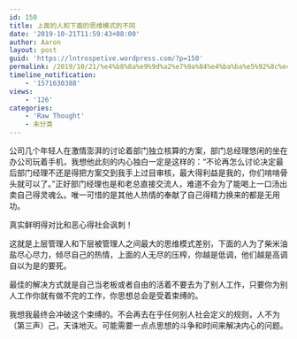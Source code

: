 ```yaml
---
id: 150
title: 上面的人和下面的思维模式的不同
date: '2019-10-21T11:59:43+08:00'
author: Aaron
layout: post
guid: 'https://lntrospetive.wordpress.com/?p=150'
permalink: /2019/10/21/%e4%b8%8a%e9%9d%a2%e7%9a%84%e4%ba%ba%e5%92%8c%e4%b8%8b%e9%9d%a2%e7%9a%84%e6%80%9d%e7%bb%b4%e6%a8%a1%e5%bc%8f%e7%9a%84%e4%b8%8d%e5%90%8c/
timeline_notification:
    - '1571630388'
views:
    - '126'
categories:
    - 'Raw Thought'
    - 未分类
---
```


公司几个年轻人在激情澎湃的讨论着部门独立核算的方案，部门总经理悠闲的坐在办公司玩着手机，我想他此刻的内心独白一定是这样的：“不论再怎么讨论决定最后部门经理不还是得把方案交到我手上过目审核，最大得利益是我的，你们啃啃骨头就可以了。”正好部门经理也是和老总直接交流人，难道不会为了能喝上一口汤出卖自己得灵魂么。唯一可惜的是其他人热情的奉献了自己得精力换来的都是无用功。

真实鲜明得对比和恶心得社会讽刺！

这就是上层管理人和下层被管理人之间最大的思维模式差别，下面的人为了柴米油盐尽心尽力，倾尽自己的热情，上面的人无尽的压榨，你越是低调，他们越是高调自以为是的要死。

最佳的解决方式就是自己当老板或者自由的活着不要去为了别人工作，只要你为别人工作你就有做不完的工作，你思想总会是受着束缚的。

我想我最终会冲破这个束缚的。不会再去在乎任何别人社会定义的规则，人不为（第三声）己，天诛地灭。可能需要一点点思想的斗争和时间来解决内心的问题。
